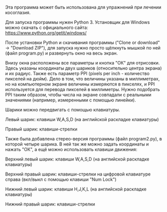 Эта программа может быть использована для упражнений при лечении косоглазия.

Для запуска программы нужен Python 3. Установщик для Windows можно скачать с официального сайта:  https://www.python.org/getit/windows/

После установки Python и скачивания программы ("Clone or download" -> "Download ZIP"), для запуска нужно просто щёлкнуть мышкой по ней (файл program.py) и развернуть окно на весь экран.

Внизу окна расположены все параметры и кнопка "ОК" для отрисовки. Здесь указаны координаты двух шариков (относительно центра экрана) и их радиус. Также есть параметр PPI (pixels per inch - количество пикселей на дюйм). Дело в том, что величины указаны в миллиметрах, но на компьютерном экране величины измеряются в пикселях, и PPI используется для перевода пикселей в миллиметры. Нужно подобрать PPI таким образом, чтобы числа на экране совпадали с реальными значениями (например, измеренными с помощью линейки).

Шарики можно передвигать с помощью клавиатуры.

Левый шарик: клавиши W,A,S,D (на английской раскладке клавиатуры)

Правый шарик: клавиши-стрелки

 

Также была добавлена стерео-версия программы (файл program2.py), в которой четыре шарика. В ней так же можно задать координаты и нажать "ОК", а ещё можно использовать клавиши движения:

Верхний левый шарик: клавиши W,A,S,D (на английской раскладке клавиатуры)

Верхний правый шарик: клавиши-стрелки на цифровой клавиатуре справа (вкл/выкл с помощью клавиши "Num Lock")

Нижний левый шарик: клавиши H,J,K,L (на английской раскладке клавиатуры)

Нижний правый шарик: клавиши-стрелки
